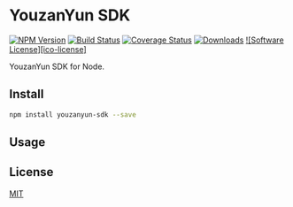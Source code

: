 YouzanYun SDK
=======

[![NPM Version](https://img.shields.io/npm/v/youzanyun-sdk.svg?style=flat)](https://www.npmjs.com/package/youzanyun-sdk)
[![Build Status](https://travis-ci.org/youzan/open-sdk-node.png)](https://travis-ci.org/youzan/open-sdk-node)
[![Coverage Status](https://img.shields.io/coveralls/youzan/open-sdk-node/master.svg?style=flat)](https://coveralls.io/github/youzan/open-sdk-node?branch=master)
[![Downloads](https://img.shields.io/npm/dt/youzanyun-sdk.svg)]()
[![Software License][ico-license]](LICENSE.md)

YouzanYun SDK for Node.  

## Install

```bash
npm install youzanyun-sdk --save
```

## Usage






## License

[MIT](LICENSE)
